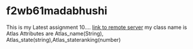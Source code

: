 # f2wb61madabhushi
This is my Latest assignment 10....
[link to remote server](https://f2wb61madabhushi.onrender.com)
my class name is Atlas
Attributes are Atlas_name(String), Atlas_state(string),Atlas_stateranking(number)